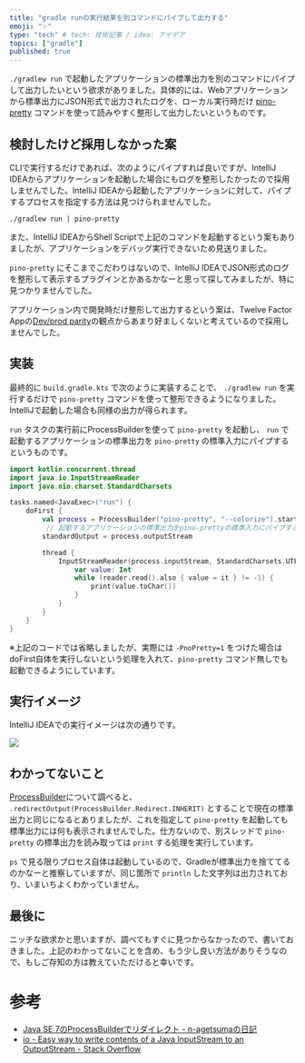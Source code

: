 ```yaml
---
title: "gradle runの実行結果を別コマンドにパイプして出力する"
emoji: "✨"
type: "tech" # tech: 技術記事 / idea: アイデア
topics: ["gradle"]
published: true
---
```


`./gradlew run` で起動したアプリケーションの標準出力を別のコマンドにパイプして出力したいという欲求がありました。具体的には、Webアプリケーションから標準出力にJSON形式で出力されたログを、ローカル実行時だけ [pino-pretty](https://github.com/pinojs/pino-pretty) コマンドを使って読みやすく整形して出力したいというものです。

## 検討したけど採用しなかった案

CLIで実行するだけであれば、次のようにパイプすれば良いですが、IntelliJ IDEAからアプリケーションを起動した場合にもログを整形したかったので採用しませんでした。IntelliJ IDEAから起動したアプリケーションに対して、パイプするプロセスを指定する方法は見つけられませんでした。

```
./gradlew run | pino-pretty
```

また、IntelliJ IDEAからShell Scriptで上記のコマンドを起動するという案もありましたが、アプリケーションをデバッグ実行できないため見送りました。

`pino-pretty` にそこまでこだわりはないので、IntelliJ IDEAでJSON形式のログを整形して表示するプラグインとかあるかなーと思って探してみましたが、特に見つかりませんでした。

アプリケーション内で開発時だけ整形して出力するという案は、Twelve Factor Appの[Dev/prod parity](https://12factor.net/dev-prod-parity)の観点からあまり好ましくないと考えているので採用しませんでした。

## 実装

最終的に `build.gradle.kts` で次のように実装することで、 `./gradlew run` を実行するだけで `pino-pretty` コマンドを使って整形できるようになりました。IntelliJで起動した場合も同様の出力が得られます。

`run` タスクの実行前にProcessBuilderを使って `pino-pretty` を起動し、 `run` で起動するアプリケーションの標準出力を `pino-pretty` の標準入力にパイプするというものです。

```kts
import kotlin.concurrent.thread
import java.io.InputStreamReader
import java.nio.charset.StandardCharsets

tasks.named<JavaExec>("run") {
    doFirst {
        val process = ProcessBuilder("pino-pretty", "--colorize").start()
         // 起動するアプリケーションの標準出力をpino-prettyの標準入力にパイプする。
        standardOutput = process.outputStream

        thread {
            InputStreamReader(process.inputStream, StandardCharsets.UTF_8).use { reader ->
                var value: Int
                while (reader.read().also { value = it } != -1) {
                    print(value.toChar())
                }
            }
        }
    }
}
```

※上記のコードでは省略しましたが、実際には `-PnoPretty=1` をつけた場合はdoFirst自体を実行しないという処理を入れて、`pino-pretty` コマンド無しでも起動できるようにしています。

## 実行イメージ

IntelliJ IDEAでの実行イメージは次の通りです。

![](https://storage.googleapis.com/zenn-user-upload/5pbt7z2oagc3vxrwup9jmjbnuroc)

## わかってないこと

[ProcessBuilder](https://docs.oracle.com/javase/jp/8/docs/api/java/lang/ProcessBuilder.html)について調べると、 `.redirectOutput(ProcessBuilder.Redirect.INHERIT)` とすることで現在の標準出力と同じになるとありましたが、これを指定して `pino-pretty` を起動しても標準出力には何も表示されませんでした。仕方ないので、別スレッドで `pino-pretty` の標準出力を読み取っては `print` する処理を実行しています。

`ps` で見る限りプロセス自体は起動しているので、Gradleが標準出力を捨ててるのかなーと推察していますが、同じ箇所で `println` した文字列は出力されており、いまいちよくわかっていません。

## 最後に

ニッチな欲求かと思いますが、調べてもすぐに見つからなかったので、書いておきました。上記のわかってないことを含め、もう少し良い方法がありそうなので、もしご存知の方は教えていただけると幸いです。

# 参考

* [Java SE 7のProcessBuilderでリダイレクト \- n\-agetsumaの日記](http://n-agetsuma.hatenablog.com/entry/2014/02/12/215321)
* [io \- Easy way to write contents of a Java InputStream to an OutputStream \- Stack Overflow](https://stackoverflow.com/questions/43157/easy-way-to-write-contents-of-a-java-inputstream-to-an-outputstream)
